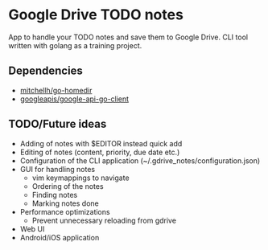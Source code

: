 # Google Drive TODO notes

App to handle your TODO notes and save them to Google Drive. CLI tool written with golang as a
training project.

## Dependencies

* [mitchellh/go-homedir](https://github.com/mitchellh/go-homedir)
* [googleapis/google-api-go-client](https://github.com/googleapis/google-api-go-client)

## TODO/Future ideas

* Adding of notes with $EDITOR instead quick add
* Editing of notes (content, priority, due date etc.)
* Configuration of the CLI application (~/.gdrive_notes/configuration.json)
* GUI for handling notes
    * vim keymappings to navigate
    * Ordering of the notes
    * Finding notes
    * Marking notes done
* Performance optimizations
    * Prevent unnecessary reloading from gdrive
* Web UI
* Android/iOS application
